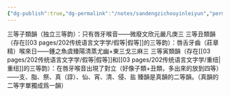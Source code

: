 ```yaml
---
{"dg-publish":true,"dg-permalink":"/notes/sandengzichouyinleiyun","permalink":"/notes/sandengzichouyinleiyun/","created":"2024-11-30T20:45:13.046+08:00","updated":"2025-03-02T19:57:08.012+08:00"}
---
```


三等子類韻（独立三等韵）：只有唇牙喉音——微廢文欣元嚴凡庚三
三等丑類韻（存在[[03 pages/202传统语言文字学/假等\|假等]]的三等韵）：唇舌牙齒（莊章精）喉來日——鍾之魚虞臻陽清蒸尤幽+東三戈三麻三
三等寅類韻（存在[[03 pages/202传统语言文字学/假等\|假等]]和[[03 pages/202传统语言文字学/重纽\|重纽]]的三等韵）：在唇牙喉音出現了對立（好像子類+丑類，多出來的放到四等）——支、脂、祭、真（諄）、仙、宵、清、侵、盐
臻韻是真韻的二等韻。（真韻的二等字單獨成爲一韻）